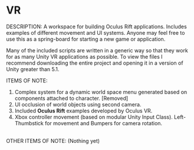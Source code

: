 # VR
DESCRIPTION:
A workspace for building Oculus Rift applications. Includes examples of different movement and UI systems. Anyone may feel free to use this as a spring-board for starting a new game or application. 

Many of the included scripts are written in a generic way so that they work for as many Unity VR applications as possible. To view the files I recommend downloading the entire project and opening it in a version of Unity greater than 5.1.

ITEMS OF NOTE: <br>
1. Complex system for a dynamic world space menu generated based on components attached to character. [Removed] <br>
2. UI occlusion of world objects using second camera.<br>
3. Included <b>Oculus Rift</b> examples developed by Oculus VR. <br>
4. Xbox controller movement (based on modular Unity Input Class). Left-Thumbstick for movement and Bumpers for camera rotation. <br><br> 

OTHER ITEMS OF NOTE:
(Nothing yet)
